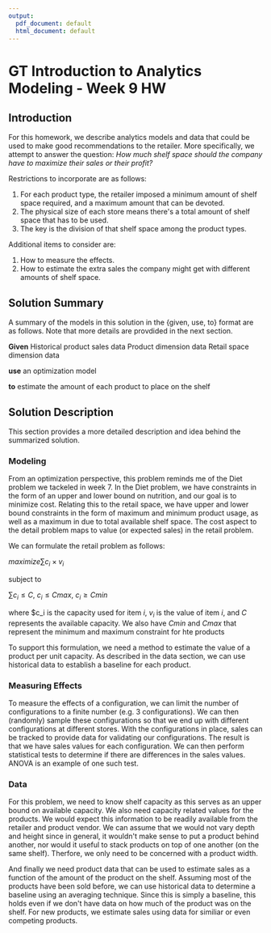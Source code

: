 ```yaml
---
output:
  pdf_document: default
  html_document: default
---
```

# GT Introduction to Analytics Modeling - Week 9 HW

## Introduction
For this homework, we describe analytics models and data that could be used to make good recommendations to the retailer. More specifically, we attempt to answer the question: _How much shelf space should the company have to maximize their sales or their profit?_

Restrictions to incorporate are as follows:

1. For each product type, the retailer imposed a minimum amount of shelf space required, and a maximum amount that can be devoted.
2. The physical size of each store means there's a total amount of shelf space that has to be used.
3. The key is the division of that shelf space among the product types.

Additional items to consider are:

1. How to measure the effects.  
2. How to estimate the extra sales the company might get with different amounts of shelf space.

## Solution Summary
A summary of the models in this solution in the {given, use, to} format are as follows.  Note that more details are provdided in the next section. 

__Given__
Historical product sales data
Product dimension data
Retail space dimension data

__use__
an optimization model

__to__
estimate the amount of each product to place on the shelf

## Solution Description
This section provides a more detailed description and idea behind the summarized solution.

### Modeling
From an optimization perspective, this problem reminds me of the Diet problem we tackeled in week 7.  In the Diet problem, we have constraints in the form of an upper and lower bound on nutrition, and our goal is to minimize cost. Relating this to the retail space, we have upper and lower bound constraints in the form of maximum and minimum product usage, as well as a maximum in due to total available shelf space.  The cost aspect to the detail problem maps to value (or expected sales) in the retail problem.   

We can formulate the retail problem as follows:

$maximize \sum c_i \times v_i$

subject to 

$\sum c_i \le C$, $c_i \le Cmax$, $c_i \ge Cmin$

where $c_i is the capacity used for item $i$, $v_i$ is the value of item $i$, and $C$ represents the available capacity.  We also have $Cmin$ and $Cmax$ that represent the minimum and maximum constraint for hte products

To support this formulation, we need a method to estimate the value of a product per unit capacity. As described in the data section, we can use historical data to establish a baseline for each product.

### Measuring Effects
To measure the effects of a configuration, we can limit the number of configurations to a finite number (e.g. 3 configurations). We can then (randomly) sample these configurations so that we end up with different configurations at different stores.  With the configurations in place, sales can be tracked to provide data for validating our configurations.  The result is that we have sales values for each configuration.  We can then perform statistical tests to determine if there are differences in the sales values.  ANOVA is an example of one such test.

### Data
For this problem, we need to know shelf capacity as this serves as an upper bound on available capacity.  We also need capacity related values for the products.  We would expect this information to be readily available from the retailer and product vendor.  We can assume that we would not vary depth and height since in general, it wouldn't make sense to put a product behind another, nor would it useful to stack products on top of one another (on the same shelf).  Therfore, we only need to be concerned with a product width.

And finally we need product data that can be used to estimate sales as a function of the amount of the product on the shelf.  Assuming most of the products have been sold before, we can use historical data to determine a baseline using an averaging technique.  Since this is simply a baseline, this holds even if we don't have data on how much of the product was on the shelf. For new products, we estimate sales using data for similiar or even competing products.
